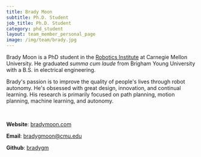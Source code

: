 ```yaml
---
title: Brady Moon
subtitle: Ph.D. Student
job_title: Ph.D. Student
category: phd_student
layout: team_member_personal_page
image: /img/team/brady.jpg
---
```


Brady Moon is a PhD student in the [Robotics Institute](https://www.ri.cmu.edu "Robotics Institute Homepage") at Carnegie Mellon University. He graduated *summa cum laude* from Brigham Young University with a B.S. in electrical engineering.

Brady's passion is to improve the quality of people's lives through robot autonomy.
He's obsessed with great design, innovation, and continual learning.
His research is primarily focused on path planning, motion planning, machine learning, and autonomy.

<br>

**Website**: [bradymoon.com](https://bradymoon.com)

**Email**: [bradygmoon@cmu.edu](mailto:bradygmoon@cmu.edu)

**Github**: [bradygm](https://github.com/bradygm)


<!-- <big><i class="fab fa-github"></i></big> -->
